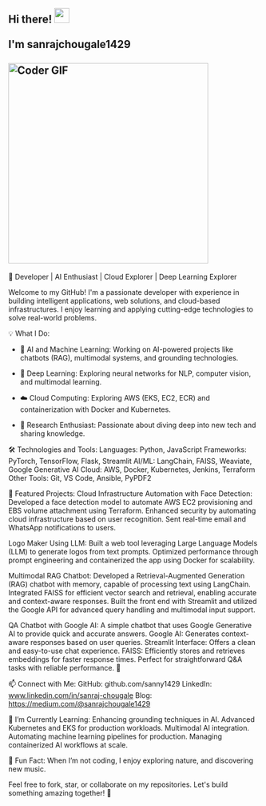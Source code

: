 <h2 align="left">
 <abc>
  <br>Hi there! <img src="https://user-images.githubusercontent.com/42378118/110234147-e3259600-7f4e-11eb-95be-0c4047144dea.gif" width="30"><br>
  <br> I'm sanrajchougale1429<br>
  <br>
    <img src="https://media.giphy.com/media/SWoSkN6DxTszqIKEqv/giphy.gif" alt="Coder GIF" width="400">
 </abc>
</h2> 


🚀 Developer | AI Enthusiast | Cloud Explorer | Deep Learning Explorer

Welcome to my GitHub! I'm a passionate developer with experience in building intelligent applications, web solutions, and cloud-based infrastructures. 
I enjoy learning and applying cutting-edge technologies to solve real-world problems.


💡 What I Do:

- 🤖 AI and Machine Learning: Working on AI-powered projects like chatbots (RAG), multimodal systems, and grounding technologies.

- 🧠 Deep Learning: Exploring neural networks for NLP, computer vision, and multimodal learning.

- ☁️ Cloud Computing: Exploring AWS (EKS, EC2, ECR) and containerization with Docker and Kubernetes.

- 🔬 Research Enthusiast: Passionate about diving deep into new tech and sharing knowledge.
  

🛠️ Technologies and Tools:
Languages: Python, JavaScript
Frameworks: PyTorch, TensorFlow, Flask, Streamlit
AI/ML: LangChain, FAISS, Weaviate, Google Generative AI
Cloud: AWS, Docker, Kubernetes, Jenkins, Terraform
Other Tools: Git, VS Code, Ansible, PyPDF2

🌟 Featured Projects:
Cloud Infrastructure Automation with Face Detection:
Developed a face detection model to automate AWS EC2 provisioning and EBS volume attachment using Terraform.
Enhanced security by automating cloud infrastructure based on user recognition.
Sent real-time email and WhatsApp notifications to users.

Logo Maker Using LLM:
Built a web tool leveraging Large Language Models (LLM) to generate logos from text prompts.
Optimized performance through prompt engineering and containerized the app using Docker for scalability.

Multimodal RAG Chatbot:
Developed a Retrieval-Augmented Generation (RAG) chatbot with memory, capable of processing text using LangChain.
Integrated FAISS for efficient vector search and retrieval, enabling accurate and context-aware responses.
Built the front end with Streamlit and utilized the Google API for advanced query handling and multimodal input support.

QA Chatbot with Google AI:
A simple chatbot that uses Google Generative AI to provide quick and accurate answers.
Google AI: Generates context-aware responses based on user queries.
Streamlit Interface: Offers a clean and easy-to-use chat experience.
FAISS: Efficiently stores and retrieves embeddings for faster response times.
Perfect for straightforward Q&A tasks with reliable performance. 🚀

📫 Connect with Me:
GitHub: github.com/sanny1429
LinkedIn: www.linkedin.com/in/sanraj-chougale
Blog: https://medium.com/@sanrajchougale1429

🌱 I’m Currently Learning:
Enhancing grounding techniques in AI.
Advanced Kubernetes and EKS for production workloads.
Multimodal AI integration.
Automating machine learning pipelines for production.
Managing containerized AI workflows at scale.

🎯 Fun Fact:
When I’m not coding, I enjoy exploring nature, and discovering new music.

Feel free to fork, star, or collaborate on my repositories. Let's build something amazing together! 🚀

